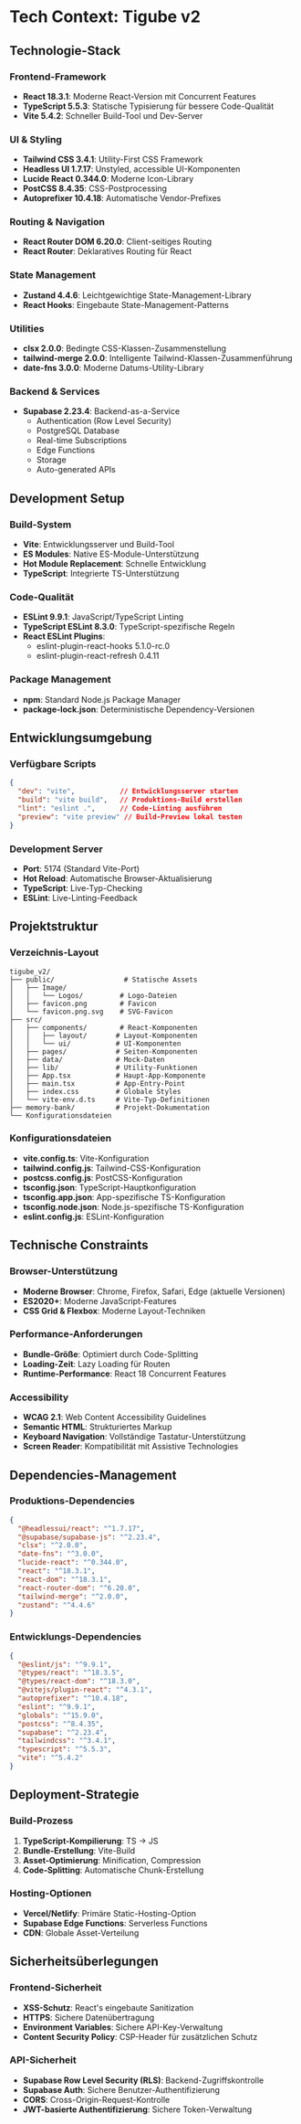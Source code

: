 # Tech Context: Tigube v2

## Technologie-Stack

### Frontend-Framework
- **React 18.3.1**: Moderne React-Version mit Concurrent Features
- **TypeScript 5.5.3**: Statische Typisierung für bessere Code-Qualität
- **Vite 5.4.2**: Schneller Build-Tool und Dev-Server

### UI & Styling
- **Tailwind CSS 3.4.1**: Utility-First CSS Framework
- **Headless UI 1.7.17**: Unstyled, accessible UI-Komponenten
- **Lucide React 0.344.0**: Moderne Icon-Library
- **PostCSS 8.4.35**: CSS-Postprocessing
- **Autoprefixer 10.4.18**: Automatische Vendor-Prefixes

### Routing & Navigation
- **React Router DOM 6.20.0**: Client-seitiges Routing
- **React Router**: Deklaratives Routing für React

### State Management
- **Zustand 4.4.6**: Leichtgewichtige State-Management-Library
- **React Hooks**: Eingebaute State-Management-Patterns

### Utilities
- **clsx 2.0.0**: Bedingte CSS-Klassen-Zusammenstellung
- **tailwind-merge 2.0.0**: Intelligente Tailwind-Klassen-Zusammenführung
- **date-fns 3.0.0**: Moderne Datums-Utility-Library

### Backend & Services
- **Supabase 2.23.4**: Backend-as-a-Service
  - Authentication (Row Level Security)
  - PostgreSQL Database
  - Real-time Subscriptions
  - Edge Functions
  - Storage
  - Auto-generated APIs

## Development Setup

### Build-System
- **Vite**: Entwicklungsserver und Build-Tool
- **ES Modules**: Native ES-Module-Unterstützung
- **Hot Module Replacement**: Schnelle Entwicklung
- **TypeScript**: Integrierte TS-Unterstützung

### Code-Qualität
- **ESLint 9.9.1**: JavaScript/TypeScript Linting
- **TypeScript ESLint 8.3.0**: TypeScript-spezifische Regeln
- **React ESLint Plugins**:
  - eslint-plugin-react-hooks 5.1.0-rc.0
  - eslint-plugin-react-refresh 0.4.11

### Package Management
- **npm**: Standard Node.js Package Manager
- **package-lock.json**: Deterministische Dependency-Versionen

## Entwicklungsumgebung

### Verfügbare Scripts
```json
{
  "dev": "vite",           // Entwicklungsserver starten
  "build": "vite build",   // Produktions-Build erstellen
  "lint": "eslint .",      // Code-Linting ausführen
  "preview": "vite preview" // Build-Preview lokal testen
}
```

### Development Server
- **Port**: 5174 (Standard Vite-Port)
- **Hot Reload**: Automatische Browser-Aktualisierung
- **TypeScript**: Live-Typ-Checking
- **ESLint**: Live-Linting-Feedback

## Projektstruktur

### Verzeichnis-Layout
```
tigube_v2/
├── public/                 # Statische Assets
│   ├── Image/
│   │   └── Logos/         # Logo-Dateien
│   ├── favicon.png        # Favicon
│   └── favicon.png.svg    # SVG-Favicon
├── src/
│   ├── components/        # React-Komponenten
│   │   ├── layout/       # Layout-Komponenten
│   │   └── ui/           # UI-Komponenten
│   ├── pages/            # Seiten-Komponenten
│   ├── data/             # Mock-Daten
│   ├── lib/              # Utility-Funktionen
│   ├── App.tsx           # Haupt-App-Komponente
│   ├── main.tsx          # App-Entry-Point
│   ├── index.css         # Globale Styles
│   └── vite-env.d.ts     # Vite-Typ-Definitionen
├── memory-bank/          # Projekt-Dokumentation
└── Konfigurationsdateien
```

### Konfigurationsdateien
- **vite.config.ts**: Vite-Konfiguration
- **tailwind.config.js**: Tailwind-CSS-Konfiguration
- **postcss.config.js**: PostCSS-Konfiguration
- **tsconfig.json**: TypeScript-Hauptkonfiguration
- **tsconfig.app.json**: App-spezifische TS-Konfiguration
- **tsconfig.node.json**: Node.js-spezifische TS-Konfiguration
- **eslint.config.js**: ESLint-Konfiguration

## Technische Constraints

### Browser-Unterstützung
- **Moderne Browser**: Chrome, Firefox, Safari, Edge (aktuelle Versionen)
- **ES2020+**: Moderne JavaScript-Features
- **CSS Grid & Flexbox**: Moderne Layout-Techniken

### Performance-Anforderungen
- **Bundle-Größe**: Optimiert durch Code-Splitting
- **Loading-Zeit**: Lazy Loading für Routen
- **Runtime-Performance**: React 18 Concurrent Features

### Accessibility
- **WCAG 2.1**: Web Content Accessibility Guidelines
- **Semantic HTML**: Strukturiertes Markup
- **Keyboard Navigation**: Vollständige Tastatur-Unterstützung
- **Screen Reader**: Kompatibilität mit Assistive Technologies

## Dependencies-Management

### Produktions-Dependencies
```json
{
  "@headlessui/react": "^1.7.17",
  "@supabase/supabase-js": "^2.23.4",
  "clsx": "^2.0.0",
  "date-fns": "^3.0.0",
  "lucide-react": "^0.344.0",
  "react": "^18.3.1",
  "react-dom": "^18.3.1",
  "react-router-dom": "^6.20.0",
  "tailwind-merge": "^2.0.0",
  "zustand": "^4.4.6"
}
```

### Entwicklungs-Dependencies
```json
{
  "@eslint/js": "^9.9.1",
  "@types/react": "^18.3.5",
  "@types/react-dom": "^18.3.0",
  "@vitejs/plugin-react": "^4.3.1",
  "autoprefixer": "^10.4.18",
  "eslint": "^9.9.1",
  "globals": "^15.9.0",
  "postcss": "^8.4.35",
  "supabase": "^2.23.4",
  "tailwindcss": "^3.4.1",
  "typescript": "^5.5.3",
  "vite": "^5.4.2"
}
```

## Deployment-Strategie

### Build-Prozess
1. **TypeScript-Kompilierung**: TS → JS
2. **Bundle-Erstellung**: Vite-Build
3. **Asset-Optimierung**: Minification, Compression
4. **Code-Splitting**: Automatische Chunk-Erstellung

### Hosting-Optionen
- **Vercel/Netlify**: Primäre Static-Hosting-Option
- **Supabase Edge Functions**: Serverless Functions
- **CDN**: Globale Asset-Verteilung

## Sicherheitsüberlegungen

### Frontend-Sicherheit
- **XSS-Schutz**: React's eingebaute Sanitization
- **HTTPS**: Sichere Datenübertragung
- **Environment Variables**: Sichere API-Key-Verwaltung
- **Content Security Policy**: CSP-Header für zusätzlichen Schutz

### API-Sicherheit
- **Supabase Row Level Security (RLS)**: Backend-Zugriffskontrolle
- **Supabase Auth**: Sichere Benutzer-Authentifizierung
- **CORS**: Cross-Origin-Request-Kontrolle
- **JWT-basierte Authentifizierung**: Sichere Token-Verwaltung